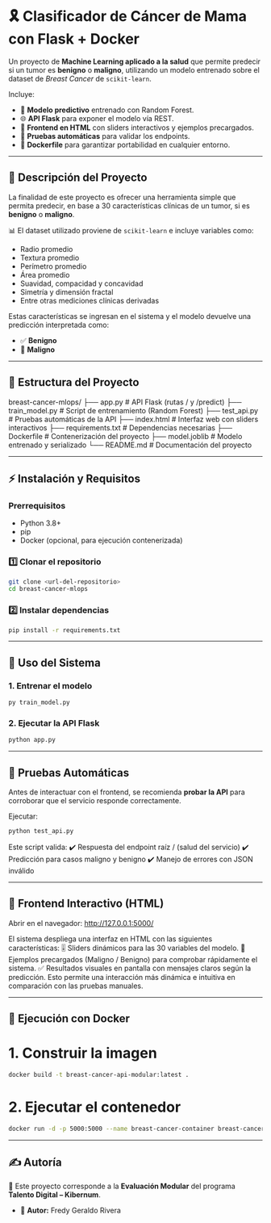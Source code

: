 # 🎗️ Clasificador de Cáncer de Mama con Flask + Docker  

Un proyecto de **Machine Learning aplicado a la salud** que permite predecir si un tumor es **benigno** o **maligno**, utilizando un modelo entrenado sobre el dataset de *Breast Cancer* de `scikit-learn`.  

Incluye:  
- 🧠 **Modelo predictivo** entrenado con Random Forest.  
- 🌐 **API Flask** para exponer el modelo vía REST.  
- 🎨 **Frontend en HTML** con sliders interactivos y ejemplos precargados.  
- 🧪 **Pruebas automáticas** para validar los endpoints.  
- 🐳 **Dockerfile** para garantizar portabilidad en cualquier entorno.  

---

## 📌 Descripción del Proyecto  

La finalidad de este proyecto es ofrecer una herramienta simple que permita predecir, en base a 30 características clínicas de un tumor, si es **benigno** o **maligno**.  

📊 El dataset utilizado proviene de `scikit-learn` e incluye variables como:  
- Radio promedio  
- Textura promedio  
- Perímetro promedio  
- Área promedio  
- Suavidad, compacidad y concavidad  
- Simetría y dimensión fractal  
- Entre otras mediciones clínicas derivadas  

Estas características se ingresan en el sistema y el modelo devuelve una predicción interpretada como:  
- ✅ **Benigno**  
- 🔎 **Maligno**  

---

## 📂 Estructura del Proyecto  

breast-cancer-mlops/
├── app.py              # API Flask (rutas / y /predict)
├── train_model.py      # Script de entrenamiento (Random Forest)
├── test_api.py         # Pruebas automáticas de la API
├── index.html          # Interfaz web con sliders interactivos
├── requirements.txt    # Dependencias necesarias
├── Dockerfile          # Contenerización del proyecto
├── model.joblib        # Modelo entrenado y serializado
└── README.md           # Documentación del proyecto

---

## ⚡ Instalación y Requisitos  

### Prerrequisitos  
- Python 3.8+  
- pip  
- Docker (opcional, para ejecución contenerizada)  

### 1️⃣ Clonar el repositorio  
```bash
git clone <url-del-repositorio>
cd breast-cancer-mlops
```
### 2️⃣ Instalar dependencias 
```bash
pip install -r requirements.txt
```

---

## 🚀 Uso del Sistema  
### 1. Entrenar el modelo  
```bash
py train_model.py
```
### 2. Ejecutar la API Flask
```bash
python app.py

```

---
## 🧪 Pruebas Automáticas  
Antes de interactuar con el frontend, se recomienda **probar la API** para corroborar que el servicio responde correctamente.  

Ejecutar:  
```bash
python test_api.py
```
Este script valida:
✔️ Respuesta del endpoint raíz / (salud del servicio)
✔️ Predicción para casos maligno y benigno
✔️ Manejo de errores con JSON inválido

---

## 🎨 Frontend Interactivo (HTML)

Abrir en el navegador:
http://127.0.0.1:5000/

El sistema despliega una interfaz en HTML con las siguientes características:
🎚️ Sliders dinámicos para las 30 variables del modelo.
📌 Ejemplos precargados (Maligno / Benigno) para comprobar rápidamente el sistema.
✅ Resultados visuales en pantalla con mensajes claros según la predicción.
Esto permite una interacción más dinámica e intuitiva en comparación con las pruebas manuales.

---

## 🐳 Ejecución con Docker
# 1. Construir la imagen
```bash
docker build -t breast-cancer-api-modular:latest .
```
# 2. Ejecutar el contenedor
```bash
docker run -d -p 5000:5000 --name breast-cancer-container breast-cancer-api-modular:latest
```

---

## ✍️ Autoría  

📌 Este proyecto corresponde a la **Evaluación Modular** del programa **Talento Digital – Kibernum**.  

- 👤 **Autor:** Fredy Geraldo Rivera  